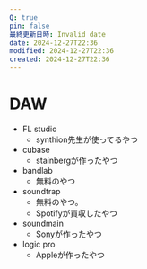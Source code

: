```yaml
---
Q: true
pin: false
最終更新日時: Invalid date
date: 2024-12-27T22:36
modified: 2024-12-27T22:36
created: 2024-12-27T22:36
---
```

# DAW

- FL studio
    - synthion先生が使ってるやつ
- cubase
    - stainbergが作ったやつ
- bandlab
    - 無料のやつ
- soundtrap
    - 無料のやつ。
    - Spotifyが買収したやつ
- soundmain
    - Sonyが作ったやつ
- logic pro
    - Appleが作ったやつ